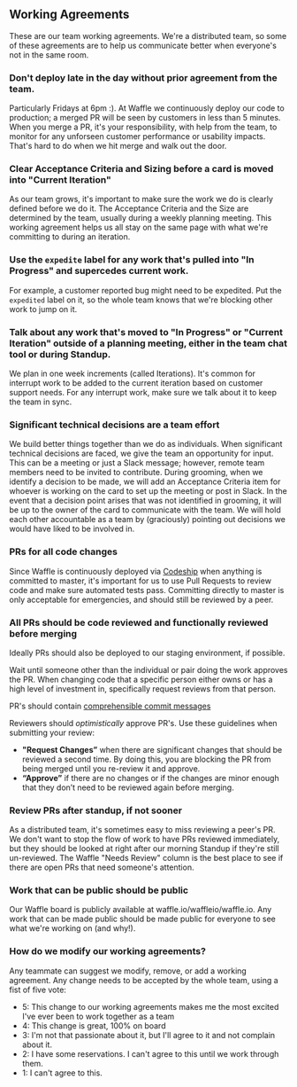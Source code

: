## Working Agreements
These are our team working agreements. We're a distributed team, so some of these agreements are to help us communicate better when everyone's not in the same room.

### Don't deploy late in the day without prior agreement from the team.
Particularly Fridays at 6pm :). At Waffle we continuously deploy our code to production; a merged PR will be seen by customers in less than 5 minutes. When you merge a PR, it's your responsibility, with help from the team, to monitor for any unforseen customer performance or usability impacts. That's hard to do when we hit merge and walk out the door.

### Clear Acceptance Criteria and Sizing before a card is moved into "Current Iteration"
As our team grows, it's important to make sure the work we do is clearly defined before we do it. The Acceptance Criteria and the Size are determined by the team, usually during a weekly planning meeting. This working agreement helps us all stay on the same page with what we're committing to during an iteration.

### Use the `expedite` label for any work that's pulled into "In Progress" and supercedes current work.
For example, a customer reported bug might need to be expedited. Put the `expedited` label on it, so the whole team knows that we're blocking other work to jump on it.

### Talk about any work that's moved to "In Progress" or "Current Iteration" outside of a planning meeting, either in the team chat tool or during Standup.
We plan in one week increments (called Iterations). It's common for interrupt work to be added to the current iteration based on customer support needs. For any interrupt work, make sure we talk about it to keep the team in sync.

### Significant technical decisions are a team effort
We build better things together than we do as individuals. When significant technical decisions are faced, we give the team an opportunity for input. This can be a meeting or just a Slack message; however, remote team members need to be invited to contribute. During grooming, when we identify a decision to be made, we will add an Acceptance Criteria item for whoever is working on the card to set up the meeting or post in Slack. In the event that a decision point arises that was not identified in grooming, it will be up to the owner of the card to communicate with the team. We will hold each other accountable as a team by (graciously) pointing out decisions we would have liked to be involved in.

### PRs for all code changes
Since Waffle is continuously deployed via [Codeship](https://codeship.com) when anything is committed to master, it's important for us to use Pull Requests to review code and make sure automated tests pass. Committing directly to master is only acceptable for emergencies, and should still be reviewed by a peer.

### All PRs should be code reviewed and functionally reviewed before merging
Ideally PRs should also be deployed to our staging environment, if possible.

Wait until someone other than the individual or pair doing the work approves the PR. When changing code that a specific person either owns or has a high level of investment in, specifically request reviews from that person.

PR's should contain [comprehensible commit
messages](https://robots.thoughtbot.com/5-useful-tips-for-a-better-commit-message)

Reviewers should _optimistically_ approve PR's. Use these guidelines when submitting your review:
- __"Request Changes”__ when there are significant changes that should be reviewed a second time. By doing this, you are blocking the PR from being merged until you re-review it and approve.
- __“Approve”__ if there are no changes or if the changes are minor enough that they don’t need to be reviewed again before merging.

### Review PRs after standup, if not sooner
As a distributed team, it's sometimes easy to miss reviewing a peer's PR. We don't want to stop the flow of work to have PRs reviewed immediately, but they should be looked at right after our morning Standup if they're still un-reviewed. The Waffle "Needs Review" column is the best place to see if there are open PRs that need someone's attention.

### Work that can be public should be public
Our Waffle board is publicly available at waffle.io/waffleio/waffle.io. Any work that can be made public should be made public for everyone to see what we're working on (and why!).

### How do we modify our working agreements?
Any teammate can suggest we modify, remove, or add a working agreement. Any change needs to be accepted by the whole team, using a fist of five vote:
- 5: This change to our working agreements makes me the most excited I've ever been to work together as a team
- 4: This change is great, 100% on board
- 3: I'm not that passionate about it, but I'll agree to it and not complain about it.
- 2: I have some reservations. I can't agree to this until we work through them.
- 1: I can't agree to this.

